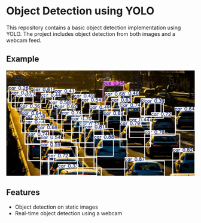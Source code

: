# Object Detection using YOLO

This repository contains a basic object detection implementation using YOLO. The project includes object detection from both images and a webcam feed.

## Example
![App Screenshot](assets/example.png)

## Features
- Object detection on static images
- Real-time object detection using a webcam
